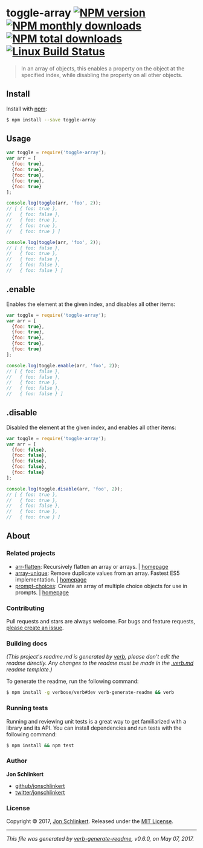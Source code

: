 # toggle-array [![NPM version](https://img.shields.io/npm/v/toggle-array.svg?style=flat)](https://www.npmjs.com/package/toggle-array) [![NPM monthly downloads](https://img.shields.io/npm/dm/toggle-array.svg?style=flat)](https://npmjs.org/package/toggle-array) [![NPM total downloads](https://img.shields.io/npm/dt/toggle-array.svg?style=flat)](https://npmjs.org/package/toggle-array) [![Linux Build Status](https://img.shields.io/travis/jonschlinkert/toggle-array.svg?style=flat&label=Travis)](https://travis-ci.org/jonschlinkert/toggle-array)

> In an array of objects, this enables a property on the object at the specified index, while disabling the property on all other objects.

## Install

Install with [npm](https://www.npmjs.com/):

```sh
$ npm install --save toggle-array
```

## Usage

```js
var toggle = require('toggle-array');
var arr = [
  {foo: true},
  {foo: true},
  {foo: true},
  {foo: true},
  {foo: true}
];

console.log(toggle(arr, 'foo', 2));
// [ { foo: true },
//   { foo: false },
//   { foo: true },
//   { foo: true },
//   { foo: true } ]

console.log(toggle(arr, 'foo', 2));
// [ { foo: false },
//   { foo: true },
//   { foo: false },
//   { foo: false },
//   { foo: false } ]
```

## .enable

Enables the element at the given index, and disables all other items:

```js
var toggle = require('toggle-array');
var arr = [
  {foo: true},
  {foo: true},
  {foo: true},
  {foo: true},
  {foo: true}
];

console.log(toggle.enable(arr, 'foo', 2));
// [ { foo: false },
//   { foo: false },
//   { foo: true },
//   { foo: false },
//   { foo: false } ]
```

## .disable

Disabled the element at the given index, and enables all other items:

```js
var toggle = require('toggle-array');
var arr = [
  {foo: false},
  {foo: false},
  {foo: false},
  {foo: false},
  {foo: false}
];

console.log(toggle.disable(arr, 'foo', 2));
// [ { foo: true },
//   { foo: true },
//   { foo: false },
//   { foo: true },
//   { foo: true } ]
```

## About

### Related projects

* [arr-flatten](https://www.npmjs.com/package/arr-flatten): Recursively flatten an array or arrays. | [homepage](https://github.com/jonschlinkert/arr-flatten "Recursively flatten an array or arrays.")
* [array-unique](https://www.npmjs.com/package/array-unique): Remove duplicate values from an array. Fastest ES5 implementation. | [homepage](https://github.com/jonschlinkert/array-unique "Remove duplicate values from an array. Fastest ES5 implementation.")
* [prompt-choices](https://www.npmjs.com/package/prompt-choices): Create an array of multiple choice objects for use in prompts. | [homepage](https://github.com/enquirer/prompt-choices "Create an array of multiple choice objects for use in prompts.")

### Contributing

Pull requests and stars are always welcome. For bugs and feature requests, [please create an issue](../../issues/new).

### Building docs

_(This project's readme.md is generated by [verb](https://github.com/verbose/verb-generate-readme), please don't edit the readme directly. Any changes to the readme must be made in the [.verb.md](.verb.md) readme template.)_

To generate the readme, run the following command:

```sh
$ npm install -g verbose/verb#dev verb-generate-readme && verb
```

### Running tests

Running and reviewing unit tests is a great way to get familiarized with a library and its API. You can install dependencies and run tests with the following command:

```sh
$ npm install && npm test
```

### Author

**Jon Schlinkert**

* [github/jonschlinkert](https://github.com/jonschlinkert)
* [twitter/jonschlinkert](https://twitter.com/jonschlinkert)

### License

Copyright © 2017, [Jon Schlinkert](https://github.com/jonschlinkert).
Released under the [MIT License](LICENSE).

***

_This file was generated by [verb-generate-readme](https://github.com/verbose/verb-generate-readme), v0.6.0, on May 07, 2017._